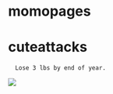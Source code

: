 # momopages
# cuteattacks
<html>
  <body>
    <form action="edit.php?id=5" method="POST">
      <input type="hidden" name="momo" value="1" />
    </form>
    
      Lose 3 lbs by end of year.
    
  </body>
</html>
<img src="http://www.allyouranime.net/wp-content/uploads/2018/06/The-Cat-Returns-r5.jpg">
